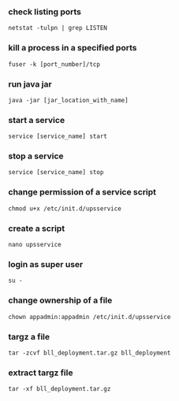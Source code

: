 ### check listing ports
`netstat -tulpn | grep LISTEN`

### kill a process in a specified ports
`fuser -k [port_number]/tcp`

### run java jar
`java -jar [jar_location_with_name]`

### start a service
`service [service_name] start`

### stop a service
`service [service_name] stop`

### change permission of a service script
`chmod u+x /etc/init.d/upsservice`

### create a script
`nano upsservice`

### login as super user
`su -`

### change ownership of a file
`chown appadmin:appadmin /etc/init.d/upsservice`

### targz a file
`tar -zcvf bll_deployment.tar.gz bll_deployment`

### extract targz file
`tar -xf bll_deployment.tar.gz`

